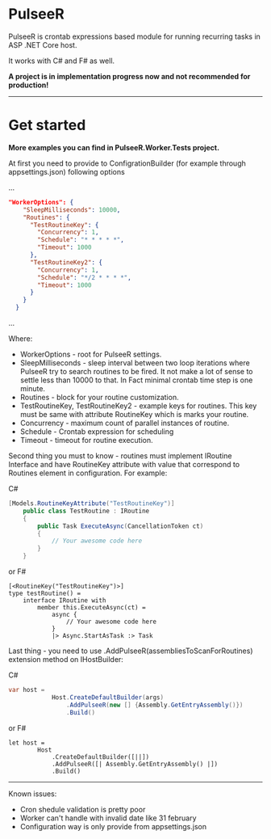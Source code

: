 # PulseeR

PulseeR is crontab expressions based module for running recurring tasks in ASP .NET Core host.

It works with C# and F# as well.

**A project is in implementation progress now and not recommended for production!**

---
# Get started


**More examples you can find in PulseeR.Worker.Tests project.**

At first you need to provide to ConfigrationBuilder (for example through appsettings.json) following options

...
```json
"WorkerOptions": {
    "SleepMilliseconds": 10000,
    "Routines": {
      "TestRoutineKey": {
        "Concurrency": 1,
        "Schedule": "* * * * *",
        "Timeout": 1000
      },
      "TestRoutineKey2": {
        "Concurrency": 1,
        "Schedule": "*/2 * * * *",
        "Timeout": 1000
      }
    }
  }
  ```
  ...
  
  Where:
  - WorkerOptions - root for PulseeR settings. 
  - SleepMilliseconds - sleep interval between two loop iterations where PulseeR try to search routines to be fired. It not make a lot of sense to settle less than 10000 to that. In Fact minimal crontab time step is one minute. 
  - Routines - block for your routine customization.
  - TestRoutineKey, TestRoutineKey2 - example keys for routines. This key must be same with attribute RoutineKey which is marks your routine.
  - Concurrency - maximum count of parallel instances of routine. 
  - Schedule - Crontab expression for scheduling
  - Timeout - timeout for routine execution. 

Second thing you must to know - routines must implement IRoutine Interface and have RoutineKey attribute with value that correspond to Routines element in configuration. For example:

C#
```c#
[Models.RoutineKeyAttribute("TestRoutineKey")]
    public class TestRoutine : IRoutine
    {
        public Task ExecuteAsync(CancellationToken ct)
        {
            // Your awesome code here
        }
    }  
```
or F#
```f#
[<RoutineKey("TestRoutineKey")>]
type testRoutine() =
    interface IRoutine with
        member this.ExecuteAsync(ct) =
            async {
                // Your awesome code here
            }
            |> Async.StartAsTask :> Task
```

Last thing - you need to use .AddPulseeR(assembliesToScanForRoutines) extension method on IHostBuilder:

C#
```c#
var host =
            Host.CreateDefaultBuilder(args)
                .AddPulseeR(new [] {Assembly.GetEntryAssembly()})
                .Build()
```
or F#
```f#
let host =
        Host
            .CreateDefaultBuilder([||])
            .AddPulseeR([| Assembly.GetEntryAssembly() |])
            .Build()
```
---
Known issues:
- Cron shedule validation is pretty poor
- Worker can't handle with invalid date like 31 february
- Configuration way is only provide from appsettings.json

